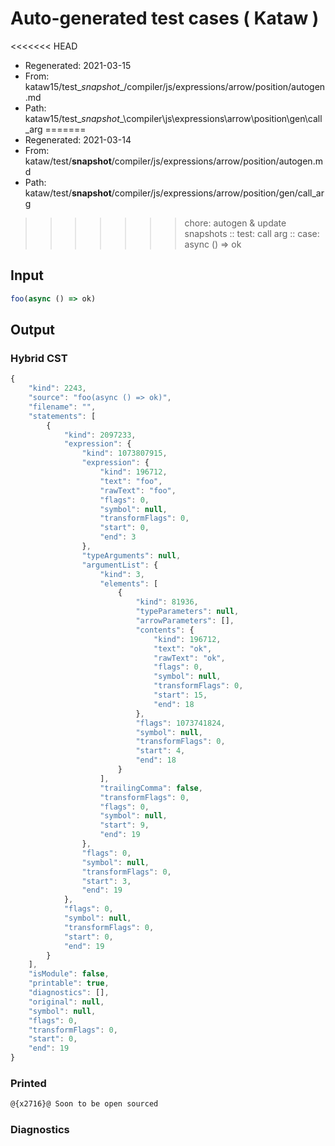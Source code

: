 # Auto-generated test cases ( Kataw )
<<<<<<< HEAD
- Regenerated: 2021-03-15
- From: kataw15/test\__snapshot__/compiler/js/expressions/arrow/position/autogen.md
- Path: kataw15/test\__snapshot__\compiler\js\expressions\arrow\position\gen\call_arg
=======
- Regenerated: 2021-03-14
- From: kataw/test/__snapshot__/compiler/js/expressions/arrow/position/autogen.md
- Path: kataw/test/__snapshot__/compiler/js/expressions/arrow/position/gen/call_arg
>>>>>>> chore: autogen & update snapshots
> :: test: call arg
> :: case: async () => ok
## Input

`````js
foo(async () => ok)
`````

## Output

### Hybrid CST

```javascript
{
    "kind": 2243,
    "source": "foo(async () => ok)",
    "filename": "",
    "statements": [
        {
            "kind": 2097233,
            "expression": {
                "kind": 1073807915,
                "expression": {
                    "kind": 196712,
                    "text": "foo",
                    "rawText": "foo",
                    "flags": 0,
                    "symbol": null,
                    "transformFlags": 0,
                    "start": 0,
                    "end": 3
                },
                "typeArguments": null,
                "argumentList": {
                    "kind": 3,
                    "elements": [
                        {
                            "kind": 81936,
                            "typeParameters": null,
                            "arrowParameters": [],
                            "contents": {
                                "kind": 196712,
                                "text": "ok",
                                "rawText": "ok",
                                "flags": 0,
                                "symbol": null,
                                "transformFlags": 0,
                                "start": 15,
                                "end": 18
                            },
                            "flags": 1073741824,
                            "symbol": null,
                            "transformFlags": 0,
                            "start": 4,
                            "end": 18
                        }
                    ],
                    "trailingComma": false,
                    "transformFlags": 0,
                    "flags": 0,
                    "symbol": null,
                    "start": 9,
                    "end": 19
                },
                "flags": 0,
                "symbol": null,
                "transformFlags": 0,
                "start": 3,
                "end": 19
            },
            "flags": 0,
            "symbol": null,
            "transformFlags": 0,
            "start": 0,
            "end": 19
        }
    ],
    "isModule": false,
    "printable": true,
    "diagnostics": [],
    "original": null,
    "symbol": null,
    "flags": 0,
    "transformFlags": 0,
    "start": 0,
    "end": 19
}
```

### Printed

```javascript
@{x2716}@ Soon to be open sourced
```

### Diagnostics

```javascript

```

